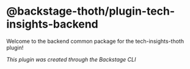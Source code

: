# @backstage-thoth/plugin-tech-insights-backend

Welcome to the backend common package for the tech-insights-thoth plugin!

_This plugin was created through the Backstage CLI_
